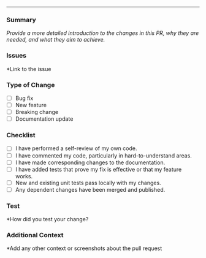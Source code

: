 ---
### Summary
*Provide a more detailed introduction to the changes in this PR, why they are needed, and what they aim to achieve.*

### Issues
*Link to the issue

### Type of Change
- [ ] Bug fix
- [ ] New feature
- [ ] Breaking change
- [ ] Documentation update

### Checklist
- [ ] I have performed a self-review of my own code.
- [ ] I have commented my code, particularly in hard-to-understand areas.
- [ ] I have made corresponding changes to the documentation.
- [ ] I have added tests that prove my fix is effective or that my feature works.
- [ ] New and existing unit tests pass locally with my changes.
- [ ] Any dependent changes have been merged and published.

### Test
*How did you test your change?

### Additional Context
*Add any other context or screenshots about the pull request
